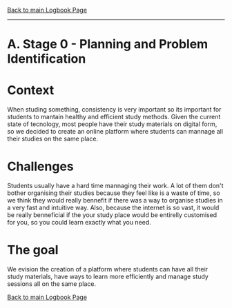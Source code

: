 [Back to main Logbook Page](../hci_logbook.md)

---

# A. Stage 0 - Planning and Problem Identification

# Context
When studing something, consistency is very important so its important for students to mantain healthy and efficient study methods. Given the current state of tecnology, most people have their study materials on digital form, so we decided to create an online platform where students can mannage all their studies on the same place.

# Challenges
Students usually have a hard time mannaging their work. A lot of them don't bother organising their studies because they feel like is a waste of time, so we think they would really bennefit if there was a way to organise studies in a very fast and intuitive way. Also, because the internet is so vast, it would be really benneficial if the your study place would be entirelly customised for you, so you could learn exactly what you need.

# The goal
We evision the creation of a platform where students can have all their study materials, have ways to learn more efficiently and manage study sessions all on the same place.

[Back to main Logbook Page](hci_logbook.md)